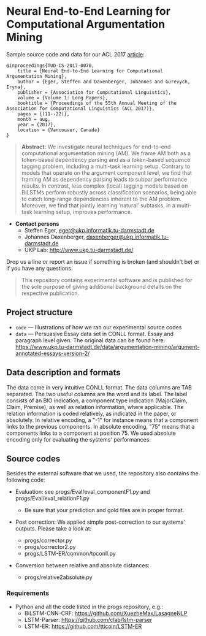 # Neural End-to-End Learning for Computational Argumentation Mining

Sample source code and data for our ACL 2017 [article](http://www.aclweb.org/anthology/P/P17/P17-1002.pdf):

```
@inproceedings{TUD-CS-2017-0070,
	title = {Neural End-to-End Learning for Computational Argumentation Mining},
	author = {Eger, Steffen and Daxenberger, Johannes and Gurevych, Iryna},
	publisher = {Association for Computational Linguistics},
	volume = {Volume 1: Long Papers},
	booktitle = {Proceedings of the 55th Annual Meeting of the Association for Computational Linguistics (ACL 2017)},
	pages = {(11--22)},
	month = aug,
	year = {2017},
	location = {Vancouver, Canada}
}
```

> **Abstract:** We investigate neural techniques for end-to-end computational argumentation mining (AM). We frame AM both as a token-based dependency parsing and as a token-based sequence tagging problem, including a multi-task learning setup. Contrary to models that operate on the argument component level, we find that framing AM as dependency parsing leads to subpar performance results. In contrast, less complex (local) tagging models based on BiLSTMs perform robustly across classification scenarios, being able to catch long-range dependencies inherent to the AM problem. Moreover, we find that jointly learning ‘natural’ subtasks, in a multi-task learning setup, improves performance. 


* **Contact persons** 
    * Steffen Eger, eger@ukp.informatik.tu-darmstadt.de
    * Johannes Daxenberger, daxenberger@ukp.informatik.tu-darmstadt.de
    * UKP Lab: http://www.ukp.tu-darmstadt.de/

Drop us a line or report an issue if something is broken (and shouldn't be) or if you have any questions.

> This repository contains experimental software and is published for the sole purpose of giving additional background details on the respective publication. 

## Project structure

* `code` &mdash; Illustrations of how we ran our experimental source codes
* `data` &mdash; Persuasive Essay data set in CONLL format. Essay and paragraph level given. The original data can be found here: https://www.ukp.tu-darmstadt.de/data/argumentation-mining/argument-annotated-essays-version-2/

## Data description and formats

The data come in very intuitive CONLL format. The data columns are TAB separated. The two useful columns are the word and its label. 
The label consists of an BIO indication, a component type indication (MajorClaim, Claim, Premise), as well as relation information, where applicable.
The relation information is coded relatively, as indicated in the paper, or absolutely. In relative encoding, a "-1" for instance means that a component links to the previous
components. In absolute encoding, "75" means that a components links to a component at position 75.
We used absolute encoding only for evaluating the systems' performances.

## Source codes

Besides the external software that we used, the repository also contains the following code:

* Evaluation: see progs/Eval/eval_componentF1.py and progs/Eval/eval_relationF1.py
    * Be sure that your prediction and gold files are in proper format.

* Post correction: We applied simple post-correction to our systems' outputs. Please take a look at:
    * progs/corrector.py
    * progs/corrector2.py
    * progs/LSTM-ER/common/toconll.py

* Conversion between relative and absolute distances:
    * progs/relative2absolute.py

### Requirements

* Python and all the code listed in the progs repository, e.g.:
    * BiLSTM-CNN-CRF: https://github.com/XuezheMax/LasagneNLP
    * LSTM-Parser: https://github.com/clab/lstm-parser
    * LSTM-ER: https://github.com/tticoin/LSTM-ER 

